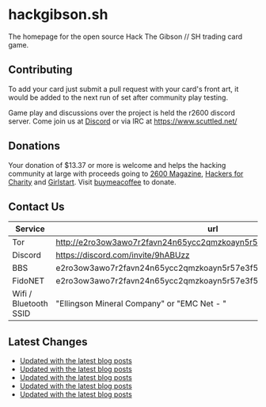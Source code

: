 # hackgibson.sh
The homepage for the open source Hack The Gibson // SH trading card game.


## Contributing

To add your card just submit a pull request with your card's front art, it would be added to the next run of set after community play testing.

Game play and discussions over the project is held the r2600 discord server. Come join us at [Discord](https://discord.com/invite/9hABUzz) or via IRC at https://www.scuttled.net/


## Donations

Your donation of $13.37 or more is welcome and helps the hacking community at large with proceeds going to [2600 Magazine](https://2600.com/), [Hackers for Charity](https://hackersforcharity.org) and [Girlstart](https://girlstart.org).  Visit [buymeacoffee](https://www.buymeacoffee.com/hackgibson.sh) to donate.


## Contact Us

Service | url
-|-
Tor | http://e2ro3ow3awo7r2favn24n65ycc2qmzkoayn5r57e3f56nvjwdcgg32ad.onion
Discord | https://discord.com/invite/9hABUzz
BBS | e2ro3ow3awo7r2favn24n65ycc2qmzkoayn5r57e3f56nvjwdcgg32ad.onion:23
FidoNET | e2ro3ow3awo7r2favn24n65ycc2qmzkoayn5r57e3f56nvjwdcgg32ad.onion:24554
Wifi / Bluetooth SSID | "Ellingson Mineral Company" or "EMC Net - <fidonet address>"

## Latest Changes
<!-- BLOG-POST-LIST:START -->
- [Updated with the latest blog posts](https://github.com/DFW2600/hackgibson.sh/commit/6fb209fb0698abbacc0a4f371bbc8f7d48f76f55)
- [Updated with the latest blog posts](https://github.com/DFW2600/hackgibson.sh/commit/1a454bf46cee5b402a8ecbb68e1942819a0c564d)
- [Updated with the latest blog posts](https://github.com/DFW2600/hackgibson.sh/commit/f4f0c0ebf0f0dabdf05cff02dc858a2f606d0c84)
- [Updated with the latest blog posts](https://github.com/DFW2600/hackgibson.sh/commit/5c783961e6ec11874e3a17aaf3a3c350b50ca2e7)
- [Updated with the latest blog posts](https://github.com/DFW2600/hackgibson.sh/commit/112eda56d8120b5acc113b669e84508a3eb9636c)
<!-- BLOG-POST-LIST:END -->
